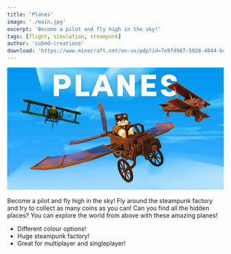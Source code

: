 ```yaml
---
title: 'Planes'
image: './main.jpg'
excerpt: 'Become a pilot and fly high in the sky!'
tags: [flight, simulation, steampunk]
author: 'cubed-creations'
download: 'https://www.minecraft.net/en-us/pdp?id=7e9fd987-5928-4044-bcce-ca03bde1bce0'
---
```


![Thumbnail](./main.jpg)

Become a pilot and fly high in the sky! Fly around the steampunk factory and try to collect as many coins as you can! Can you find all the hidden places? You can explore the world from above with these amazing planes!

-   Different colour options!
-   Huge steampunk factory!
-   Great for multiplayer and singleplayer!
